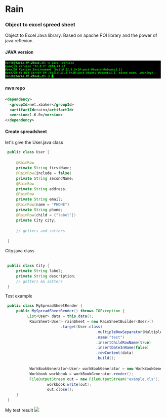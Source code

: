 # Rain
### Object to excel spreed sheet

Object to Excel Java library.
Based on apache POI library and the power of java reflexion.

#### JAVA version

![GitHub Logo](java_version.png)

#### mvn repo
```xml
<dependency>
  <groupId>net.xbaker</groupId>
  <artifactId>rain</artifactId>
  <version>1.6.0</version>
</dependency>
```
#### Create spreadsheet 
let's give the User.java class
```java
 public class User {
 
     @RainRow
     private String firstName;
     @RainRow(include = false)
     private String secondName;
     @RainRow
     private String address;
     @RainRow
     private String email;
     @RainRow(name = "PHONE")
     private String phone;
     @RainRow(child = {"label"})
     private City city;
     
     // getters and setters
 
 }
```
City.java class
```java

 public class City {
     private String label;
     private String description;
     // getters && setters
 }
```    
Test example

```java
 public class MySpreadSheetRender {
     public MySpreadSheetRender() throws IOException {
          List<User> data = this.data();
           RainSheet<User> rainSheet = new RainSheetBuilder<User>()
                         .target(User.class)
                                         .multipleRowSeparator(MultipleRowSeparator.SPACE)
                                         .name("test")
                                         .insertChildRowName(true)
                                         .insertDateInName(false)
                                         .rowContent(data)
                                         .build();
         
           WorkBookGenerator<User> workBookGenerator = new WorkBookGenerator<>(rainSheet);
           Workbook workbook = workBookGenerator.render();
           FileOutputStream out = new FileOutputStream("example.xls");
                   workbook.write(out);
                   out.close();
     }
 }
```  
My test result
<img src="https://i.imgur.com/QjFE4aY.png"/>



